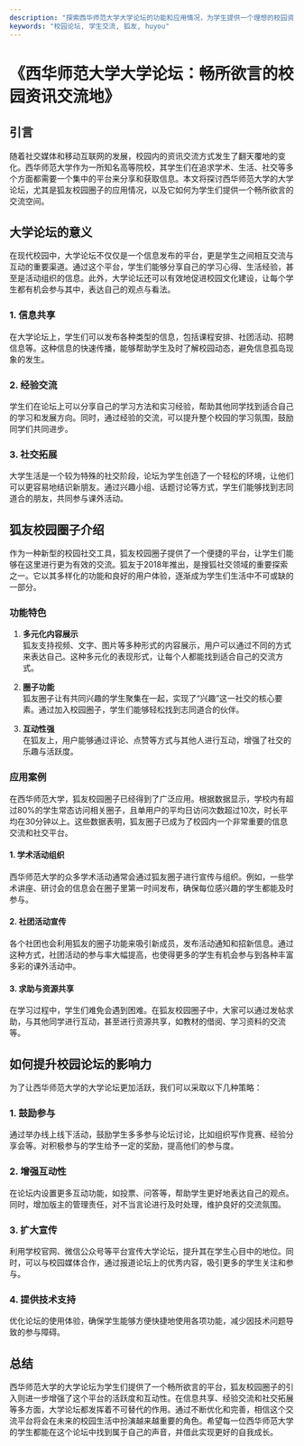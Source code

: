 ```yaml
---
description: "探索西华师范大学大学论坛的功能和应用情况，为学生提供一个理想的校园资讯交流平台。"
keywords: "校园论坛, 学生交流, 狐友, huyou"
---
```

# 《西华师范大学大学论坛：畅所欲言的校园资讯交流地》

## 引言

随着社交媒体和移动互联网的发展，校园内的资讯交流方式发生了翻天覆地的变化。西华师范大学作为一所知名高等院校，其学生们在追求学术、生活、社交等多个方面都需要一个集中的平台来分享和获取信息。本文将探讨西华师范大学的大学论坛，尤其是狐友校园圈子的应用情况，以及它如何为学生们提供一个畅所欲言的交流空间。

## 大学论坛的意义

在现代校园中，大学论坛不仅仅是一个信息发布的平台，更是学生之间相互交流与互动的重要渠道。通过这个平台，学生们能够分享自己的学习心得、生活经验，甚至是活动组织的信息。此外，大学论坛还可以有效地促进校园文化建设，让每个学生都有机会参与其中，表达自己的观点与看法。

### 1. 信息共享

在大学论坛上，学生们可以发布各种类型的信息，包括课程安排、社团活动、招聘信息等。这种信息的快速传播，能够帮助学生及时了解校园动态，避免信息孤岛现象的发生。

### 2. 经验交流

学生们在论坛上可以分享自己的学习方法和实习经验，帮助其他同学找到适合自己的学习和发展方向。同时，通过经验的交流，可以提升整个校园的学习氛围，鼓励同学们共同进步。

### 3. 社交拓展

大学生活是一个较为特殊的社交阶段，论坛为学生创造了一个轻松的环境，让他们可以更容易地结识新朋友。通过兴趣小组、话题讨论等方式，学生们能够找到志同道合的朋友，共同参与课外活动。

## 狐友校园圈子介绍

作为一种新型的校园社交工具，狐友校园圈子提供了一个便捷的平台，让学生们能够在这里进行更为有效的交流。狐友于2018年推出，是搜狐社交领域的重要探索之一。它以其多样化的功能和良好的用户体验，逐渐成为学生们生活中不可或缺的一部分。

### 功能特色

1. **多元化内容展示**  
   狐友支持视频、文字、图片等多种形式的内容展示，用户可以通过不同的方式来表达自己。这种多元化的表现形式，让每个人都能找到适合自己的交流方式。

2. **圈子功能**  
   狐友圈子让有共同兴趣的学生聚集在一起，实现了“兴趣”这一社交的核心要素。通过加入校园圈子，学生们能够轻松找到志同道合的伙伴。

3. **互动性强**  
   在狐友上，用户能够通过评论、点赞等方式与其他人进行互动，增强了社交的乐趣与活跃度。

### 应用案例

在西华师范大学，狐友校园圈子已经得到了广泛应用。根据数据显示，学校内有超过80%的学生常态访问相关圈子，且单用户的平均日访问次数超过10次，时长平均在30分钟以上。这些数据表明，狐友圈子已成为了校园内一个非常重要的信息交流和社交平台。

#### 1. 学术活动组织

西华师范大学的众多学术活动通常会通过狐友圈子进行宣传与组织。例如，一些学术讲座、研讨会的信息会在圈子里第一时间发布，确保每位感兴趣的学生都能及时参与。

#### 2. 社团活动宣传

各个社团也会利用狐友的圈子功能来吸引新成员，发布活动通知和招新信息。通过这种方式，社团活动的参与率大幅提高，也使得更多的学生有机会参与到各种丰富多彩的课外活动中。

#### 3. 求助与资源共享

在学习过程中，学生们难免会遇到困难。在狐友校园圈子中，大家可以通过发帖求助，与其他同学进行互动，甚至进行资源共享，如教材的借阅、学习资料的交流等。

## 如何提升校园论坛的影响力

为了让西华师范大学的大学论坛更加活跃，我们可以采取以下几种策略：

### 1. 鼓励参与

通过举办线上线下活动，鼓励学生多多参与论坛讨论，比如组织写作竞赛、经验分享会等。对积极参与的学生给予一定的奖励，提高他们的参与度。

### 2. 增强互动性

在论坛内设置更多互动功能，如投票、问答等，帮助学生更好地表达自己的观点。同时，增加版主的管理责任，对不当言论进行及时处理，维护良好的交流氛围。

### 3. 扩大宣传

利用学校官网、微信公众号等平台宣传大学论坛，提升其在学生心目中的地位。同时，可以与校园媒体合作，通过报道论坛上的优秀内容，吸引更多的学生关注和参与。

### 4. 提供技术支持

优化论坛的使用体验，确保学生能够方便快捷地使用各项功能，减少因技术问题导致的参与障碍。

## 总结

西华师范大学的大学论坛为学生们提供了一个畅所欲言的平台，狐友校园圈子的引入则进一步增强了这个平台的活跃度和互动性。在信息共享、经验交流和社交拓展等多方面，大学论坛都发挥着不可替代的作用。通过不断优化和完善，相信这个交流平台将会在未来的校园生活中扮演越来越重要的角色。希望每一位西华师范大学的学生都能在这个论坛中找到属于自己的声音，并借此实现更好的自我成长。
